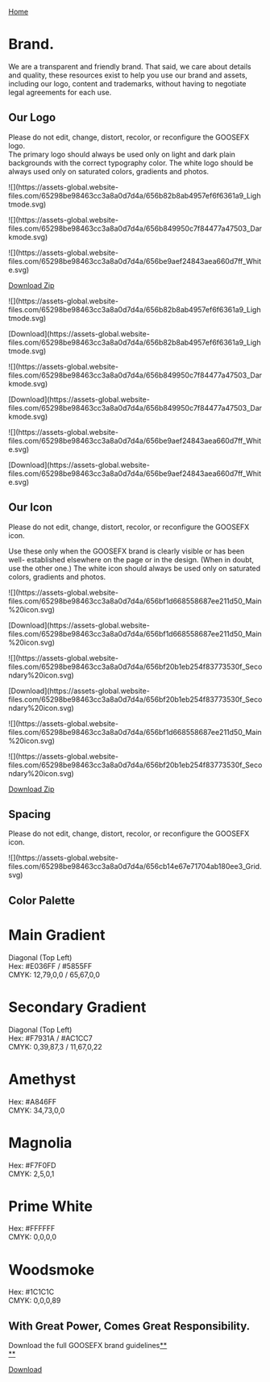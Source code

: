 [ Home](/)

# Brand.

We are a transparent and friendly brand. That said, we care about details and
quality, these resources exist to help you use our brand and assets, including
our logo, content and trademarks, without having to negotiate legal agreements
for each use.

## Our Logo

Please do not edit, change, distort, recolor, or reconfigure the GOOSEFX logo.  
The primary logo should always be used only on light and dark plain
backgrounds with the correct typography color. The white logo should be always
used only on saturated colors, gradients and photos.  

![](https://assets-global.website-
files.com/65298be98463cc3a8a0d7d4a/656b82b8ab4957ef6f6361a9_Lightmode.svg)

![](https://assets-global.website-
files.com/65298be98463cc3a8a0d7d4a/656b849950c7f84477a47503_Darkmode.svg)

![](https://assets-global.website-
files.com/65298be98463cc3a8a0d7d4a/656be9aef24843aea660d7ff_White.svg)

[Download Zip](https://media.goosefx.io/brand/GOOSEFX_Logo.zip)

![](https://assets-global.website-
files.com/65298be98463cc3a8a0d7d4a/656b82b8ab4957ef6f6361a9_Lightmode.svg)

[Download](https://assets-global.website-
files.com/65298be98463cc3a8a0d7d4a/656b82b8ab4957ef6f6361a9_Lightmode.svg)

![](https://assets-global.website-
files.com/65298be98463cc3a8a0d7d4a/656b849950c7f84477a47503_Darkmode.svg)

[Download](https://assets-global.website-
files.com/65298be98463cc3a8a0d7d4a/656b849950c7f84477a47503_Darkmode.svg)

![](https://assets-global.website-
files.com/65298be98463cc3a8a0d7d4a/656be9aef24843aea660d7ff_White.svg)

[Download](https://assets-global.website-
files.com/65298be98463cc3a8a0d7d4a/656be9aef24843aea660d7ff_White.svg)

## Our Icon

Please do not edit, change, distort, recolor, or reconfigure the GOOSEFX icon.  
  
Use these only when the GOOSEFX brand is clearly visible or has been well-
established elsewhere on the page or in the design. (When in doubt, use the
other one.) The white icon should always be used only on saturated colors,
gradients and photos.  

![](https://assets-global.website-
files.com/65298be98463cc3a8a0d7d4a/656bf1d668558687ee211d50_Main%20icon.svg)

[Download](https://assets-global.website-
files.com/65298be98463cc3a8a0d7d4a/656bf1d668558687ee211d50_Main%20icon.svg)

![](https://assets-global.website-
files.com/65298be98463cc3a8a0d7d4a/656bf20b1eb254f83773530f_Secondary%20icon.svg)

[Download](https://assets-global.website-
files.com/65298be98463cc3a8a0d7d4a/656bf20b1eb254f83773530f_Secondary%20icon.svg)

![](https://assets-global.website-
files.com/65298be98463cc3a8a0d7d4a/656bf1d668558687ee211d50_Main%20icon.svg)

![](https://assets-global.website-
files.com/65298be98463cc3a8a0d7d4a/656bf20b1eb254f83773530f_Secondary%20icon.svg)

[Download Zip](https://media.goosefx.io/brand/GOOSEFX_Icon.zip)

## Spacing

Please do not edit, change, distort, recolor, or reconfigure the GOOSEFX icon.  

![](https://assets-global.website-
files.com/65298be98463cc3a8a0d7d4a/656cb14e67e71704ab180ee3_Grid.svg)

## Color Palette

# Main Gradient

Diagonal (Top Left)  
Hex: #E036FF / #5855FF  
CMYK: 12,79,0,0 / 65,67,0,0

# Secondary Gradient

Diagonal (Top Left)  
Hex: #F7931A / #AC1CC7  
CMYK: 0,39,87,3 / 11,67,0,22

# Amethyst

Hex: #A846FF  
CMYK: 34,73,0,0

# Magnolia

Hex: #F7F0FD  
CMYK: 2,5,0,1

# Prime White

Hex: #FFFFFF  
CMYK: 0,0,0,0

# Woodsmoke

Hex: #1C1C1C  
CMYK: 0,0,0,89

## With Great Power, Comes Great Responsibility.

Download the full GOOSEFX brand guidelines[**  
**](https://www.dropbox.com/sh/nabhhaq7kt59exr/AAB7U3f2pW-Jmvdul0yy7o-ia?dl=1)  

[Download](https://media.goosefx.io/brand/GOOSEFX_Brand_Book.zip)

